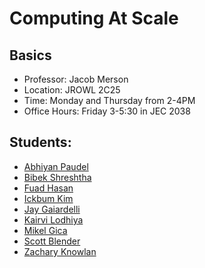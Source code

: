 # Computing At Scale

## Basics
- Professor: Jacob Merson
- Location: JROWL 2C25
- Time: Monday and Thursday from 2-4PM
- Office Hours: Friday 3-5:30 in JEC 2038



## Students:
- [Abhiyan Paudel](./abhiyan-paudel.md)
- [Bibek Shreshtha](./bibek_shestha.md)
- [Fuad Hasan](./fuad-hasan.md)
- [Ickbum Kim](./ickbum_kim.md)
- [Jay Gaiardelli](./jay-gaiardelli.md)
- [Kairvi Lodhiya](./kairvi-lodhiya.md)
- [Mikel Gica](./mikiel-gica.md)
- [Scott Blender](./scott-blender.md)
- [Zachary Knowlan](./zachary-knowlan.md)


